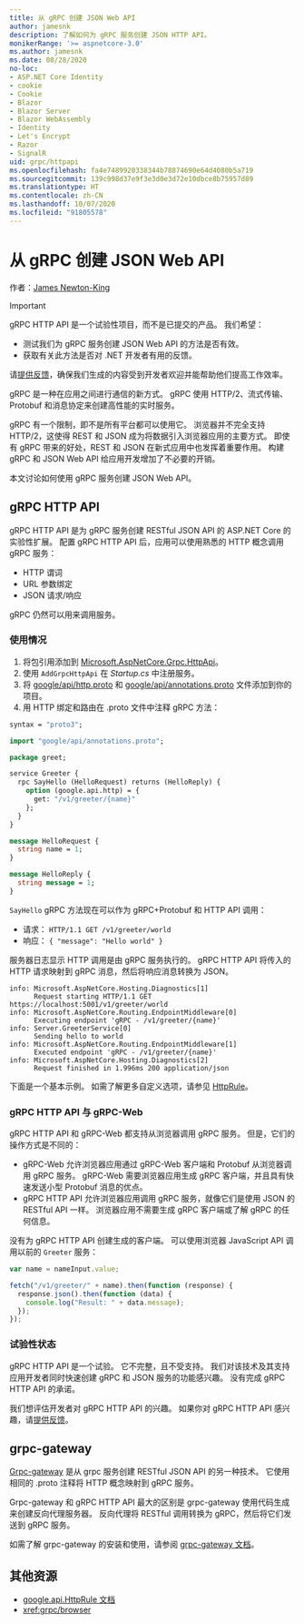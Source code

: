 ```yaml
---
title: 从 gRPC 创建 JSON Web API
author: jamesnk
description: 了解如何为 gRPC 服务创建 JSON HTTP API。
monikerRange: '>= aspnetcore-3.0'
ms.author: jamesnk
ms.date: 08/28/2020
no-loc:
- ASP.NET Core Identity
- cookie
- Cookie
- Blazor
- Blazor Server
- Blazor WebAssembly
- Identity
- Let's Encrypt
- Razor
- SignalR
uid: grpc/httpapi
ms.openlocfilehash: fa4e7489920338344b78874690e64d4080b5a719
ms.sourcegitcommit: 139c998d37e9f3e3d0e3d72e10dbce8b75957d89
ms.translationtype: HT
ms.contentlocale: zh-CN
ms.lasthandoff: 10/07/2020
ms.locfileid: "91805578"
---
```

# <a name="create-json-web-apis-from-grpc"></a>从 gRPC 创建 JSON Web API

作者：[James Newton-King](https://twitter.com/jamesnk)

> [!IMPORTANT]
> gRPC HTTP API 是一个试验性项目，而不是已提交的产品。 我们希望：
>
> * 测试我们为 gRPC 服务创建 JSON Web API 的方法是否有效。
> * 获取有关此方法是否对 .NET 开发者有用的反馈。
>
> 请[提供反馈](https://github.com/grpc/grpc-dotnet/issues/167)，确保我们生成的内容受到开发者欢迎并能帮助他们提高工作效率。

gRPC 是一种在应用之间进行通信的新方式。 gRPC 使用 HTTP/2、流式传输、Protobuf 和消息协定来创建高性能的实时服务。

gRPC 有一个限制，即不是所有平台都可以使用它。 浏览器并不完全支持 HTTP/2，这使得 REST 和 JSON 成为将数据引入浏览器应用的主要方式。 即使有 gRPC 带来的好处，REST 和 JSON 在新式应用中也发挥着重要作用。 构建 gRPC 和 JSON Web API 给应用开发增加了不必要的开销。

本文讨论如何使用 gRPC 服务创建 JSON Web API。

## <a name="grpc-http-api"></a>gRPC HTTP API

gRPC HTTP API 是为 gRPC 服务创建 RESTful JSON API 的 ASP.NET Core 的实验性扩展。 配置 gRPC HTTP API 后，应用可以使用熟悉的 HTTP 概念调用 gRPC 服务：

* HTTP 谓词
* URL 参数绑定
* JSON 请求/响应

gRPC 仍然可以用来调用服务。

### <a name="usage"></a>使用情况

1. 将包引用添加到 [Microsoft.AspNetCore.Grpc.HttpApi](https://www.nuget.org/packages/Microsoft.AspNetCore.Grpc.HttpApi)。
1. 使用 `AddGrpcHttpApi` 在 *Startup.cs* 中注册服务。
1. 将 [google/api/http.proto](https://github.com/aspnet/AspLabs/blob/c1e59cacf7b9606650d6ec38e54fa3a82377f360/src/GrpcHttpApi/sample/Proto/google/api/http.proto) 和 [google/api/annotations.proto](https://github.com/aspnet/AspLabs/blob/c1e59cacf7b9606650d6ec38e54fa3a82377f360/src/GrpcHttpApi/sample/Proto/google/api/annotations.proto) 文件添加到你的项目。
1. 用 HTTP 绑定和路由在 .proto 文件中注释 gRPC 方法：

```protobuf
syntax = "proto3";

import "google/api/annotations.proto";

package greet;

service Greeter {
  rpc SayHello (HelloRequest) returns (HelloReply) {
    option (google.api.http) = {
      get: "/v1/greeter/{name}"
    };
  }
}

message HelloRequest {
  string name = 1;
}

message HelloReply {
  string message = 1;
}
```

`SayHello` gRPC 方法现在可以作为 gRPC+Protobuf 和 HTTP API 调用：

* 请求： `HTTP/1.1 GET /v1/greeter/world`
* 响应： `{ "message": "Hello world" }`

服务器日志显示 HTTP 调用是由 gRPC 服务执行的。 gRPC HTTP API 将传入的 HTTP 请求映射到 gRPC 消息，然后将响应消息转换为 JSON。

```
info: Microsoft.AspNetCore.Hosting.Diagnostics[1]
      Request starting HTTP/1.1 GET https://localhost:5001/v1/greeter/world
info: Microsoft.AspNetCore.Routing.EndpointMiddleware[0]
      Executing endpoint 'gRPC - /v1/greeter/{name}'
info: Server.GreeterService[0]
      Sending hello to world
info: Microsoft.AspNetCore.Routing.EndpointMiddleware[1]
      Executed endpoint 'gRPC - /v1/greeter/{name}'
info: Microsoft.AspNetCore.Hosting.Diagnostics[2]
      Request finished in 1.996ms 200 application/json
```

下面是一个基本示例。 如需了解更多自定义选项，请参见 [HttpRule](https://cloud.google.com/service-infrastructure/docs/service-management/reference/rpc/google.api#google.api.HttpRule)。

### <a name="grpc-http-api-vs-grpc-web"></a>gRPC HTTP API 与 gRPC-Web

gRPC HTTP API 和 gRPC-Web 都支持从浏览器调用 gRPC 服务。 但是，它们的操作方式是不同的：

* gRPC-Web 允许浏览器应用通过 gRPC-Web 客户端和 Protobuf 从浏览器调用 gRPC 服务。 gRPC-Web 需要浏览器应用生成 gRPC 客户端，并且具有快速发送小型 Protobuf 消息的优点。
* gRPC HTTP API 允许浏览器应用调用 gRPC 服务，就像它们是使用 JSON 的 RESTful API 一样。 浏览器应用不需要生成 gRPC 客户端或了解 gRPC 的任何信息。

没有为 gRPC HTTP API 创建生成的客户端。 可以使用浏览器 JavaScript API 调用以前的 `Greeter` 服务：

```javascript
var name = nameInput.value;

fetch("/v1/greeter/" + name).then(function (response) {
  response.json().then(function (data) {
    console.log("Result: " + data.message);
  });
});
```

### <a name="experimental-status"></a>试验性状态

gRPC HTTP API 是一个试验。 它不完整，且不受支持。 我们对该技术及其支持应用开发者同时快速创建 gRPC 和 JSON 服务的功能感兴趣。 没有完成 gRPC HTTP API 的承诺。

我们想评估开发者对 gRPC HTTP API 的兴趣。 如果你对 gRPC HTTP API 感兴趣，请[提供反馈](https://github.com/grpc/grpc-dotnet/issues/167)。

## <a name="grpc-gateway"></a>grpc-gateway

[Grpc-gateway](https://grpc-ecosystem.github.io/grpc-gateway/) 是从 grpc 服务创建 RESTful JSON API 的另一种技术。 它使用相同的 .proto 注释将 HTTP 概念映射到 gRPC 服务。

Grpc-gateway 和 gRPC HTTP API 最大的区别是 grpc-gateway 使用代码生成来创建反向代理服务器。 反向代理将 RESTful 调用转换为 gRPC，然后将它们发送到 gRPC 服务。

如需了解 grpc-gateway 的安装和使用，请参阅 [grpc-gateway 文档](https://grpc-ecosystem.github.io/grpc-gateway/docs/usage.html)。

## <a name="additional-resources"></a>其他资源

* [google.api.HttpRule 文档](https://cloud.google.com/service-infrastructure/docs/service-management/reference/rpc/google.api#google.api.HttpRule)
* <xref:grpc/browser>
